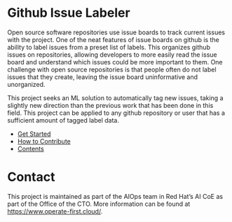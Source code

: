 # Github Issue Labeler

Open source software repositories use issue boards to track current issues with the project. One of the neat features of issue boards on github is the ability to label issues from a preset list of labels. This organizes github issues on repositories, allowing developers to more easily read the issue board and understand which issues could be more important to them. One challenge with open source repositories is that people often do not label issues that they create, leaving the issue board uninformative and unorganized.

This project seeks an ML solution to automatically tag new issues, taking a slightly new direction than the previous work that has been done in this field. This project can be applied to any github repository or user that has a sufficient amount of tagged label data.

- [Get Started](./docs/get-started.md)
- [How to Contribute](./docs/how-to-contribute.md)
- [Contents](./docs/contents.md)

# Contact

This project is maintained as part of the AIOps team in Red Hat’s AI CoE as part of the Office of the CTO. More information can be found at https://www.operate-first.cloud/.
